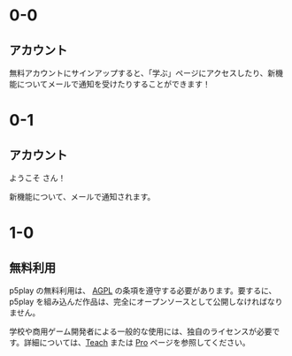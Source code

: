 # 0-0

## アカウント

無料アカウントにサインアップすると、「学ぶ」ページにアクセスしたり、新機能についてメールで通知を受けたりすることができます！

# 0-1

## <span id="account-type"></span> アカウント

ようこそ <span id="username"></span>さん！

新機能について、メールで通知されます。

# 1-0

## 無料利用

p5play の無料利用は、 [AGPL](https://github.com/quinton-ashley/p5play/blob/main/LICENSE.md) の条項を遵守する必要があります。要するに、 p5play を組み込んだ作品は、完全にオープンソースとして公開しなければなりません。

学校や商用ゲーム開発者による一般的な使用には、独自のライセンスが必要です。詳細については、[Teach](../teach) または [Pro](../pro) ページを参照してください。
